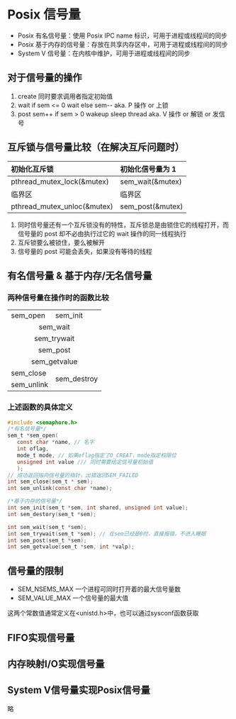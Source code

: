 # Posix 信号量

- Posix 有名信号量：使用 Posix IPC name 标识，可用于进程或线程间的同步
- Posix 基于内存的信号量：存放在共享内存区中，可用于进程或线程间的同步
- System V 信号量：在内核中维护，可用于进程或线程间的同步

## 对于信号量的操作

1. create
   同时要求调用者指定初始值
2. wait
   if sem <= 0 wait else sem-- aka. P 操作 or 上锁
3. post
   sem++ if sem > 0 wakeup sleep thread aka. V 操作 or 解锁 or 发信号

## 互斥锁与信号量比较（在解决互斥问题时）

| 初始化互斥锁                | 初始化信号量为 1 |
| :-------------------------- | :--------------- |
| pthread_mutex_lock(&mutex)  | sem_wait(&mutex) |
| 临界区                      | 临界区           |
| pthread_mutex_unloc(&mutex) | sem_post(&mutex) |

1. 同时信号量还有一个互斥锁没有的特性，互斥锁总是由锁住它的线程打开，而信号量的 post 却不必由执行过它的 wait 操作的同一线程执行
2. 互斥锁要么被锁住，要么被解开
3. 信号量的 post 可能会丢失，如果没有等待的线程

## 有名信号量 & 基于内存/无名信号量

### 两种信号量在操作时的函数比较

<table>
   <tr>
      <td>sem_open</td>
      <td>sem_init</td>
   </tr>
   <tr>
      <td colspan="2" align="center">sem_wait</td>
   </tr>
   <tr>
   <tr>
       <td colspan="2" align="center">sem_trywait</td>
   </tr>
   <tr>
   <tr>
      <td colspan="2" align="center">sem_post</td>
   </tr>
   <tr>
   <tr>
      <td colspan="2" align="center">sem_getvalue</td>
   </tr>
   <tr>
   <td>sem_close</td>
      <td rowspan="2">sem_destroy</td>
   </tr>
   <tr>
      <td>sem_unlink</td>
   </tr>
</table>

### 上述函数的具体定义

```c
#include <semaphore.h>
/*有名信号量*/
sem_t *sem_open(
   const char *name, // 名字
   int oflag, 
   mode_t mode, // 如果oflag指定了O_CREAT，mode指定权限位
   unsigned int value /// 同时需要给定信号量初始值
   );
// 成功返回指向信号量的指针，出错返回SEM_FAILED
int sem_close(sem_t * sem);
int sem_unlink(const char *name);

/*基于内存的信号量*/
int sem_init(sem_t *sem, int shared, unsigned int value);
int sem_destory(sem_t *sem);

int sem_wait(sem_t *sem);
int sem_trywait(sem_t *sem); // 在sem已经是0时，直接报错，不进入睡眠
int sem_post(sem_t *sem);
int sem_getvalue(sem_t *sem, int *valp);
```

## 信号量的限制

- SEM_NSEMS_MAX 一个进程可同时打开着的最大信号量数
- SEM_VALUE_MAX 一个信号量的最大值

这两个常数值通常定义在<unistd.h>中，也可以通过sysconf函数获取

## FIFO实现信号量

## 内存映射I/O实现信号量

## System V信号量实现Posix信号量

略
